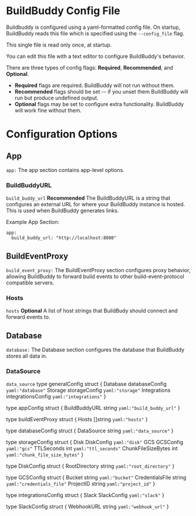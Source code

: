 # BuildBuddy Config File
Buildbuddy is configured using a yaml-formatted config file. On startup, BuildBuddy reads this file which is specified using the ```--config_file``` flag.

This single file is read only once, at startup.

You can edit this file with a text editor to configure BuildBuddy's behavior.

There are three types of config flags: **Required**, **Recommended**, and **Optional**.

* **Required** flags are required. BuildBuddy will not run without them.
* **Recommended** flags should be set -- if you unset them BuildBuddy will run but produce undefined output.
* **Optional** flags may be set to configure extra functionality. BuildBuddy will work fine without them.

# Configuration Options

## App

```app:``` The app section contains app-level options.

### BuildBuddyURL

```build_buddy_url``` **Recommended** The BuildBuddyURL is a string that configures an external URL for where your BuildBuddy instance is hosted. This
is used when BuildBuddy generates links.

Example App Section:
```
app:
  build_buddy_url: "http://localhost:8080"
```

## BuildEventProxy
```build_event_proxy:``` The BuildEventProxy section configures proxy behavior, allowing BuildBuddy to forward build events to other build-event-protocol compatible servers.

### Hosts
```hosts``` **Optional** A list of host strings that BuildBudy should connect and forward events to.

## Database
```database:``` The Database section configures the database that BuildBuddy stores all data in.

### DataSource
```data_source```
type generalConfig struct {
        Database        databaseConfig     `yaml:"database"`
        Storage         storageConfig      `yaml:"storage"`
        Integrations    integrationsConfig `yaml:"integrations"`
}

type appConfig struct {
        BuildBuddyURL string `yaml:"build_buddy_url"`
}

type buildEventProxy struct {
        Hosts []string `yaml:"hosts"`
}

type databaseConfig struct {
        DataSource string `yaml:"data_source"`
}

type storageConfig struct {
        Disk               DiskConfig `yaml:"disk"`
        GCS                GCSConfig  `yaml:"gcs"`
        TTLSeconds         int        `yaml:"ttl_seconds"`
        ChunkFileSizeBytes int        `yaml:"chunk_file_size_bytes"`
}

type DiskConfig struct {
        RootDirectory string `yaml:"root_directory"`
}

type GCSConfig struct {
        Bucket          string `yaml:"bucket"`
        CredentialsFile string `yaml:"credentials_file"`
        ProjectID       string `yaml:"project_id"`
}

type integrationsConfig struct {
        Slack SlackConfig `yaml:"slack"`
}

type SlackConfig struct {
        WebhookURL string `yaml:"webhook_url"`
}
